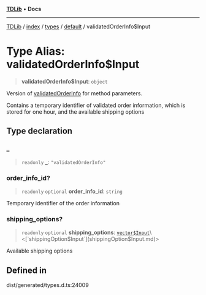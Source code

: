 [**TDLib**](../../../../../../README.md) • **Docs**

***

[TDLib](../../../../../../modules.md) / [index](../../../../../README.md) / [types](../../../README.md) / [default](../README.md) / validatedOrderInfo$Input

# Type Alias: validatedOrderInfo$Input

> **validatedOrderInfo$Input**: `object`

Version of [validatedOrderInfo](validatedOrderInfo.md) for method parameters.

Contains a temporary identifier of validated order information, which is stored for one hour, and the available shipping options

## Type declaration

### \_

> `readonly` **\_**: `"validatedOrderInfo"`

### order\_info\_id?

> `readonly` `optional` **order\_info\_id**: `string`

Temporary identifier of the order information

### shipping\_options?

> `readonly` `optional` **shipping\_options**: [`vector$Input`](vector$Input.md)\<[`shippingOption$Input`](shippingOption$Input.md)\>

Available shipping options

## Defined in

dist/generated/types.d.ts:24009
